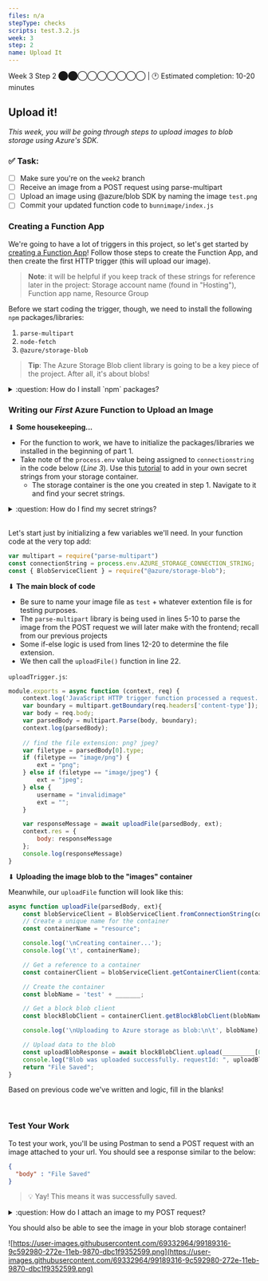 ```yaml
---
files: n/a
stepType: checks
scripts: test.3.2.js
week: 3
step: 2
name: Upload It
---
```


Week 3 Step 2 ⬤⬤◯◯◯◯◯◯◯ | 🕐 Estimated completion: 10-20 minutes

## Upload it!
*This week, you will be going through steps to upload images to blob storage using Azure's SDK.*

### ✅  Task:

- [ ]  Make sure you're on the `week2` branch
- [ ]  Receive an image from a POST request using parse-multipart
- [ ]  Upload an image using @azure/blob SDK by naming the image `test.png`
- [ ]  Commit your updated function code to `bunnimage/index.js`

### Creating a Function App

We're going to have a lot of triggers in this project, so let's get started by [creating a Function App](https://docs.microsoft.com/en-us/azure/azure-functions/functions-create-first-azure-function)! Follow those steps to create the Function App, and then create the first HTTP trigger (this will upload our image).

> **Note**: it will be helpful if you keep track of these strings for reference later in the project: Storage account name (found in "Hosting"), Function app name, Resource Group

Before we start coding the trigger, though, we need to install the following `npm` packages/libraries:

1. `parse-multipart`
2. `node-fetch`
3. `@azure/storage-blob`

> **Tip**: The Azure Storage Blob client library is going to be a key piece of the project. After all, it's about blobs!

<details>
<summary>:question: How do I install `npm` packages?</summary>
</br>

Click on the "Console" tab in the left panel under "Development Tools".

![https://user-images.githubusercontent.com/69332964/99189070-59e31d00-272d-11eb-80a4-17444e5fac65.png](https://user-images.githubusercontent.com/69332964/99189070-59e31d00-272d-11eb-80a4-17444e5fac65.png)

Inside the console (shown on the right panel), type in the following commands:

`npm init -y` <br />
[`npm install parse-multipart`](https://www.npmjs.com/package/parse-multipart) <br />
[`npm install node-fetch`](https://www.npmjs.com/package/node-fetch) <br />
[`npm install @azure/storage-blob`](https://www.npmjs.com/package/@azure/storage-blob) <br />

</details>

### Writing our *First* Azure Function to Upload an Image

⬇ **Some housekeeping...**

- For the function to work, we have to initialize the packages/libraries we installed in the beginning of part 1.
- Take note of the `process.env` value being assigned to `connectionstring` in the code below (*Line 3*). Use this [tutorial](https://docs.microsoft.com/en-us/azure/azure-functions/functions-how-to-use-azure-function-app-settings) to add in your own secret strings from your storage container.
    - The storage container is the one you created in step 1. Navigate to it and find your secret strings.

<details>
<summary>:question: How do I find my secret strings?</summary>
</br>

![https://user-images.githubusercontent.com/69332964/99161798-ba3d7480-26c3-11eb-8e55-eac4bd4cb174.png](https://user-images.githubusercontent.com/69332964/99161798-ba3d7480-26c3-11eb-8e55-eac4bd4cb174.png)

![https://user-images.githubusercontent.com/69332964/99161822-ec4ed680-26c3-11eb-8977-f12beb496c24.png](https://user-images.githubusercontent.com/69332964/99161822-ec4ed680-26c3-11eb-8977-f12beb496c24.png)

- Keep these safe, and use the connection string in the corresponding variable in the code.
- *Note: You'll need to store other strings in environment variables as well*

</details>

</br>

Let's start just by initializing a few variables we'll need. In your function code at the very top add: 

```js
var multipart = require("parse-multipart")
const connectionString = process.env.AZURE_STORAGE_CONNECTION_STRING;
const { BlobServiceClient } = require("@azure/storage-blob");
```

⬇ **The main block of code**

- Be sure to name your image file as `test` + whatever extention file is for testing purposes.
- The `parse-multipart` library is being used in lines 5-10 to parse the image from the POST request we will later make with the frontend; recall from our previous projects
- Some if-else logic is used from lines 12-20 to determine the file extension.
- We then call the `uploadFile()` function in line 22.

`uploadTrigger.js`:

```js
module.exports = async function (context, req) {
    context.log('JavaScript HTTP trigger function processed a request.');
    var boundary = multipart.getBoundary(req.headers['content-type']);
    var body = req.body;
    var parsedBody = multipart.Parse(body, boundary);
    context.log(parsedBody);
    
    // find the file extension: png? jpeg?
    var filetype = parsedBody[0].type;
    if (filetype == "image/png") {
        ext = "png";
    } else if (filetype == "image/jpeg") {
        ext = "jpeg";
    } else {
        username = "invalidimage"
        ext = "";
    }

    var responseMessage = await uploadFile(parsedBody, ext);
    context.res = {
        body: responseMessage
    };
    console.log(responseMessage)
}
```

⬇ **Uploading the image blob to the "images" container**

Meanwhile, our `uploadFile` function will look like this:

```js
async function uploadFile(parsedBody, ext){
    const blobServiceClient = BlobServiceClient.fromConnectionString(connectionString);
    // Create a unique name for the container
    const containerName = "resource";

    console.log('\nCreating container...');
    console.log('\t', containerName);

    // Get a reference to a container
    const containerClient = blobServiceClient.getContainerClient(containerName);

    // Create the container
    const blobName = 'test' + _______;

    // Get a block blob client
    const blockBlobClient = containerClient.getBlockBlobClient(blobName);

    console.log('\nUploading to Azure storage as blob:\n\t', blobName);

    // Upload data to the blob
    const uploadBlobResponse = await blockBlobClient.upload(_________[0].data, __________[0].data.length);
    console.log("Blob was uploaded successfully. requestId: ", uploadBlobResponse.requestId);
    return "File Saved";    
}
```
Based on previous code we've written and logic, fill in the blanks!

<br />

### Test Your Work

To test your work, you'll be using Postman to send a POST request with an image attached to your url. You should see a response similar to the below:

```JSON
{
  "body" : "File Saved"
}
```
> 💡 Yay! This means it was successfully saved.

<details>
<summary>:question: How do I attach an image to my POST request?</summary>
</br>

1. Set your request method to `POST`.

![image](https://user-images.githubusercontent.com/49426183/120075487-4e669c00-c056-11eb-8049-d2e00c766525.png)

2. You will need to send body data with your request. The Body tab in Postman allows you to specify the data you need to send with a request. You can send various different types of body data to suit your API. Website forms often send data to APIs as multipart/form-data. You can replicate this in Postman using the form-data Body tab. Be sure to check File instead of Text, since we'll be posting an image instead of a JSON object.

![image](https://user-images.githubusercontent.com/49426183/120075704-393e3d00-c057-11eb-8d99-7dfe8d5fd584.png)

</details>

You should also be able to see the image in your blob storage container!

![https://user-images.githubusercontent.com/69332964/99189316-9c592980-272e-11eb-9870-dbc1f9352599.png](https://user-images.githubusercontent.com/69332964/99189316-9c592980-272e-11eb-9870-dbc1f9352599.png)
